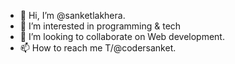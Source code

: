 - 👋 Hi, I’m @sanketlakhera.
- 👀 I’m interested in programming & tech
- 💞️ I’m looking to collaborate on Web development.
- 📫 How to reach me T/@codersanket.

<!---
sanketlakhera/sanketlakhera is a ✨ special ✨ repository because its `README.md` (this file) appears on your GitHub profile.
You can click the Preview link to take a look at your changes.
--->
